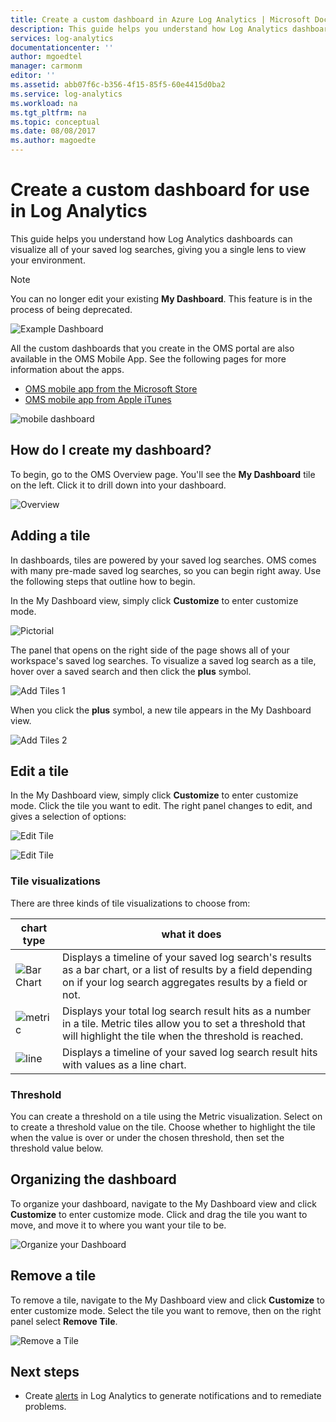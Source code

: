 ```yaml
---
title: Create a custom dashboard in Azure Log Analytics | Microsoft Docs
description: This guide helps you understand how Log Analytics dashboards can visualize all of your saved log searches, giving you a single lens to view your environment.
services: log-analytics
documentationcenter: ''
author: mgoedtel
manager: carmonm
editor: ''
ms.assetid: abb07f6c-b356-4f15-85f5-60e4415d0ba2
ms.service: log-analytics
ms.workload: na
ms.tgt_pltfrm: na
ms.topic: conceptual
ms.date: 08/08/2017
ms.author: magoedte
---
```


# Create a custom dashboard for use in Log Analytics

This guide helps you understand how Log Analytics dashboards can visualize all of your saved log searches, giving you a single lens to view your environment.

>[!NOTE]
> You can no longer edit your existing **My Dashboard**. This feature is in the process of being deprecated.

![Example Dashboard](./media/dashboards/oms-dashboards-example-dash.png)

All the custom dashboards that you create in the OMS portal are also available in the OMS Mobile App. See the following pages for more information about the apps.

* [OMS mobile app from the Microsoft Store](http://www.windowsphone.com/store/app/operational-insights/4823b935-83ce-466c-82bb-bd0a3f58d865)
* [OMS mobile app from Apple iTunes](https://itunes.apple.com/app/microsoft-operations-management/id1042424859?mt=8)

![mobile dashboard](./media/dashboards/oms-search-mobile.png)

## How do I create my dashboard?
To begin, go to the OMS Overview page. You'll see the **My Dashboard** tile on the left. Click it to drill down into your dashboard.

![Overview](./media/dashboards/oms-dashboards-overview.png)

## Adding a tile
In dashboards, tiles are powered by your saved log searches. OMS comes with many pre-made saved log searches, so you can begin right away. Use the following steps that outline how to begin.

In the My Dashboard view, simply click **Customize** to enter customize mode.

![Pictorial](./media/dashboards/oms-dashboards-pictorial01.png)

 The panel that opens on the right side of the page shows all of your workspace's saved log searches. To visualize a saved log search as a tile,  hover over a saved search and then click the **plus** symbol.

![Add Tiles 1](./media/dashboards/oms-dashboards-pictorial02.png)

When you click the **plus** symbol, a new tile appears in the My Dashboard view.

![Add Tiles 2](./media/dashboards/oms-dashboards-pictorial03.png)

## Edit a tile
In the My Dashboard view, simply click  **Customize** to enter customize mode. Click the tile you want to edit. The right panel changes to edit, and gives a selection of options:

![Edit Tile](./media/dashboards/oms-dashboards-pictorial04.png)

![Edit Tile](./media/dashboards/oms-dashboards-pictorial05.png)

### Tile visualizations
There are three kinds of tile visualizations to choose from:

| chart type | what it does |
| --- | --- |
| ![Bar Chart](./media/dashboards/oms-dashboards-bar-chart.png) |Displays a timeline of your saved log search's results as a bar chart, or a list of results by a field depending on if your log search aggregates results by a field or not. |
| ![metric](./media/dashboards/oms-dashboards-metric.png) |Displays your total log search result hits as a number in a tile. Metric tiles allow you to set a threshold that will highlight the tile when the threshold is reached. |
| ![line](./media/dashboards/oms-dashboards-line.png) |Displays a timeline of your saved log search result hits with values as a line chart. |

### Threshold
You can create a threshold on a tile using the Metric visualization. Select on to create a threshold value on the tile. Choose whether to highlight the tile when the value is over or under the chosen threshold, then set the threshold value below.

## Organizing the dashboard
To organize your dashboard, navigate to the My Dashboard view and click **Customize** to enter customize mode. Click and drag the tile you want to move, and move it to where you want your tile to be.

![Organize your Dashboard](./media/dashboards/oms-dashboards-organize.png)

## Remove a tile
To remove a tile, navigate to the My Dashboard view and click **Customize** to enter customize mode. Select the tile you want to remove, then on the right panel select **Remove Tile**.

![Remove a Tile](./media/dashboards/oms-dashboards-remove-tile.png)

## Next steps
* Create [alerts](../../monitoring-and-diagnostics/monitoring-overview-alerts.md) in Log Analytics to generate notifications and to remediate problems.
